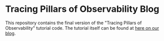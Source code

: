 # Tracing Pillars of Observability Blog 

This repository contains the final version of the "Tracing Pillars of Observability" tutorial code. The tutorial itself can be found at [here on our blog](https://greatexpectations.io/blog/start-tracing-and-establish-the-third-pillar-of-observability).
